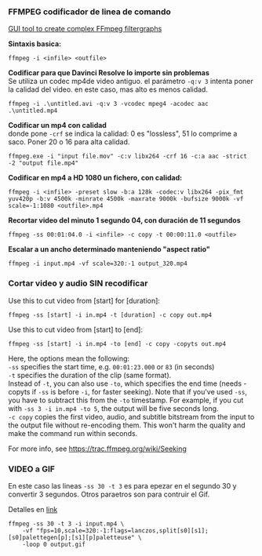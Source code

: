 ### FFMPEG codificador de linea de comando   
   
[GUI tool to create complex FFmpeg filtergraphs](https://ffmpeg.guide/)   
   

**Sintaxis basica:**   
   
```CMD
ffmpeg -i <infile> <outfile>
```   

**Codificar para que Davinci Resolve lo importe sin problemas**   
Se utiliza un codec mp4de video antiguo. el parámetro `-q:v 3` intenta poner la calidad del video. en este caso, mas alto es menos calidad.   
```CMD
ffmpeg -i .\untitled.avi -q:v 3 -vcodec mpeg4 -acodec aac .\untitled.mp4
```   

**Codificar un mp4 con calidad**   
donde pone `-crf` se indica la calidad: 0 es "lossless", 51 lo comprime a saco. Poner 20 o 16 para alta calidad.   

```CMD
ffmpeg.exe -i "input file.mov" -c:v libx264 -crf 16 -c:a aac -strict -2 "output file.mp4"
```   

**Codificar en mp4 a HD 1080 un fichero, con calidad:**   
```CMD
ffmpeg -i <infile> -preset slow -b:a 128k -codec:v libx264 -pix_fmt yuv420p -b:v 4500k -minrate 4500k -maxrate 9000k -bufsize 9000k -vf scale=-1:1080 <outfile>.mp4
```   

**Recortar video del minuto 1 segundo 04, con duración de 11 segundos** 
```CMD
ffmpeg -ss 00:01:04.0 -i <infile> -c copy -t 00:00:11.0 <outfile>
```

**Escalar a un ancho determinado manteniendo "aspect ratio"** 
```CMD
ffmpeg -i input.mp4 -vf scale=320:-1 output_320.mp4
```   

### Cortar video y audio SIN recodificar   
 
Use this to cut video from [start] for [duration]:

`ffmpeg -ss [start] -i in.mp4 -t [duration] -c copy out.mp4`

Use this to cut video from [start] to [end]:

`ffmpeg -ss [start] -i in.mp4 -to [end] -c copy -copyts out.mp4`

Here, the options mean the following:   
    `-ss` specifies the start time, e.g. `00:01:23.000` or `83` (in seconds)   
    `-t` specifies the duration of the clip (same format).   
    Instead of `-t`, you can also use `-to`, which specifies the end time (needs -copyts if `-ss` is before `-i`, for faster seeking). Note that if you've used `-ss`, you have to subtract this from the `-to` timestamp. For example, if you cut with `-ss 3 -i in.mp4 -to 5`, the output will be five seconds long.   
    `-c copy` copies the first video, audio, and subtitle bitstream from the input to the output file without re-encoding them. This won't harm the quality and make the command run within seconds.   

For more info, see https://trac.ffmpeg.org/wiki/Seeking

### VIDEO a GIF   

En este caso las lineas `-ss 30 -t 3` es para epezar en el segundo 30 y convertir 3 segundos. 
Otros paraetros son para contruir el Gif.

Detalles en [link](https://superuser.com/questions/556029/how-do-i-convert-a-video-to-gif-using-ffmpeg-with-reasonable-quality)

```CMD
ffmpeg -ss 30 -t 3 -i input.mp4 \
    -vf "fps=10,scale=320:-1:flags=lanczos,split[s0][s1];[s0]palettegen[p];[s1][p]paletteuse" \
    -loop 0 output.gif
```   
